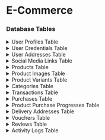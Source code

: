 # E-Commerce
### Database Tables
<details>
  <summary>User Profiles Table</summary>
  
  | Column Name        | Data Type        | Description                       |
  |--------------------|-----------------|-----------------------------------|
  | id                 | INT             | Primary key, auto-incrementing     |
  | first_name         | VARCHAR(50)      | User's first name                 |
  | middle_name        | VARCHAR(50)      | User's middle name                |
  | last_name          | VARCHAR(50)      | User's last name                  |
  | gender             | ENUM('male', 'female', 'other') | User's gender       |
  | birthdate          | DATE            | User's date of birth              |
  | contact_number     | VARCHAR(15)      | User's contact number             |
  | avatar             | VARCHAR(100)     | Link or path to user's avatar      |
  | user_address_id    | INT             | Foreign key to user_addresses      |
  | social_media_links_id | INT          | Foreign key to social_media_links |
</details>

<details>
<summary>User Credentials Table</summary>

| Column Name     | Data Type | Description                            |
|-----------------|-----------|----------------------------------------|
| id              | INT       | Primary key, auto-incrementing          |
| username        | VARCHAR(50) | User's username                       |
| password        | VARCHAR(100) | User's password (hashed for security) |
| is_online          | BOOLEAN   | User's online status (true/false)      |
| user_type       | ENUM('standard', 'staff', 'admin') | User's type       |
| user_profile_id | INT       | Foreign key to user_profiles            |
</details>

<details>
  <summary>User Addresses Table</summary>
  
  | Column Name   | Data Type  | Description                          |
  |---------------|------------|--------------------------------------|
  | id            | INT        | Primary key, auto-incrementing        |
  | country       | VARCHAR(50) | Country                              |
  | province      | VARCHAR(50) | Province or state                    |
  | city          | VARCHAR(50) | City or municipality                 |
  | postal_code   | VARCHAR(10) | Postal code                          |
  | barangay      | VARCHAR(50) | Barangay or neighborhood              |
  | street        | VARCHAR(50) | Street name                          |
  | purok         | VARCHAR(50) | Purok or subdivision (if applicable) |
  | house_number  | VARCHAR(20) | House number or building name        |
</details>
  
<details>
  <summary>Social Media Links Table</summary>
  
  | Column Name          | Data Type | Description                              |
  |----------------------|-----------|------------------------------------------|
  | id                   | INT       | Primary key, auto-incrementing            |
  | facebook_link        | VARCHAR(100) | User's Facebook profile link            |
  | instagram_link       | VARCHAR(100) | User's Instagram profile link           |
  | twitter_link         | VARCHAR(100) | User's Twitter profile link             |
  | tiktok_link          | VARCHAR(100) | User's TikTok profile link              |
  | youtube_channel_link | VARCHAR(100) | User's YouTube channel link             |
  | email_address        | VARCHAR(50) | User's email address for social media    |
</details>

<details>
  <summary>Products Table</summary>
  
  | Column Name      | Data Type        | Description                                  |
  |------------------|-----------------|----------------------------------------------|
  | id               | INT             | Primary key, auto-incrementing                |
  | model            | VARCHAR(50)     | Model of the product                         |
  | brand            | VARCHAR(50)     | Brand of the product                         |
  | description      | TEXT            | Description of the product                    |
  | status           | ENUM('pending', 'approved', 'declined') | Product status |
  | price            | DECIMAL(10, 2)   | Price of the product (decimal format)        |
  | seller_profile_id | INT             | Foreign key to user_profiles table           |
  | category_id      | INT             | Foreign key to categories table               |
</details>

<details>
  <summary>Product Images Table</summary>
  
  | Column Name     | Data Type                       | Description                                   |
  |-----------------|--------------------------------|-----------------------------------------------|
  | id              | INT                            | Primary key, auto-incrementing                 |
  | image           | VARCHAR(100)                    | Link or file path for the image                |
  | image_category  | ENUM('main_image', 'secondary_image', 'additional_image') | Category of the image |
  | product_id      | INT                            | Foreign key to products table                  |
</details>

<details>
  <summary>Product Variants Table</summary>
  
  | Column Name   | Data Type | Description                                     |
  |---------------|-----------|-------------------------------------------------|
  | id            | INT       | Primary key, auto-incrementing                   |
  | color         | VARCHAR(50) | Color variant of the product                   |
  | is_available  | BOOLEAN | Availability status  |
  | stock         | INT       | Quantity in stock                               |
  | description   | TEXT      | Description of the product variant               |
| product_id    | INT       | Foreign key to products table                    |
</details>

<details>
  <summary>Categories Table</summary>
  
  | Column Name | Data Type | Description                    |
  |-------------|-----------|--------------------------------|
  | id          | INT       | Primary key, auto-incrementing  |
  | name        | VARCHAR(50) | Name of the category          |
</details>

<details>
  <summary>Transactions Table</summary>
  
  | Column Name   | Data Type      | Description                                      |
  |---------------|----------------|--------------------------------------------------|
  | id            | INT            | Primary key, auto-incrementing                    |
  | time_and_date | DATETIME       | Date and time of the transaction                   |
  | total_price   | DECIMAL(10, 2) | Total price of the transaction (decimal format)   |
  | total_payment | DECIMAL(10, 2) | Total payment made (decimal format)                |
  | total_change  | DECIMAL(10, 2) | Total change returned (decimal format)            |
  | total_discount | DECIMAL(10, 2) | Total discount applied (decimal format)           |
  | customer_id   | INT            | Foreign key to user_profiles table                     |
</details>

<details>
  <summary>Purchases Table</summary>
  
  | Column Name        | Data Type      | Description                                        |
  |--------------------|----------------|----------------------------------------------------|
  | id                 | INT            | Primary key, auto-incrementing                      |
  | price              | DECIMAL(10, 2) | Price of the purchased product (decimal format)    |
  | discount           | DECIMAL(10, 2) | Discount applied to the purchase (decimal format)  |
  | product_count      | INT            | Quantity of the product purchased                   |
  | product_variant_id | INT            | Foreign key to product_variants table               |
  | transaction_id     | INT            | Foreign key to transactions table                   |
</details>

<details>
  <summary>Product Purchase Progresses Table</summary>
  
  | Column Name         | Data Type        | Description                                      |
  |---------------------|-----------------|--------------------------------------------------|
  | id                  | INT             | Primary key, auto-incrementing                    |
  | delivery_start_date  | DATE            | Start date of delivery                           |
  | delivery_end_date    | DATE            | End date of delivery                             |
  | status              | ENUM('on_warehouse', 'delivering', 'delivered', 'approved_by_buyer') | Status of the purchase progress  |
  | purchase_id         | INT             | Foreign key to purchases table                    |
  | delivery_address_id  | INT             | Foreign key to delivery_addresses table          |
</details>

<details>
  <summary>Delivery Addresses Table</summary>
  
  | Column Name   | Data Type  | Description                          |
  |---------------|------------|--------------------------------------|
  | id            | INT        | Primary key, auto-incrementing        |
  | country       | VARCHAR(50) | Country                              |
  | province      | VARCHAR(50) | Province or state                    |
  | city          | VARCHAR(50) | City or municipality                 |
  | postal_code   | VARCHAR(10) | Postal code                          |
  | barangay      | VARCHAR(50) | Barangay or neighborhood              |
  | street        | VARCHAR(50) | Street name                          |
  | purok         | VARCHAR(50) | Purok or subdivision (if applicable) |
  | house_number  | VARCHAR(20) | House number or building name        |
</details>

<details>
  <summary>Vouchers Table</summary>
  
  | Column Name   | Data Type  | Description                              |
  |---------------|------------|------------------------------------------|
  | id            | INT        | Primary key, auto-incrementing            |
  | code          | VARCHAR(20) | Voucher code                             |
  | discount      | DECIMAL(5, 2) | Discount amount (decimal format)         |
  | expiration_date | DATE      | Expiration date of the voucher           |
  | description   | TEXT       | Description or terms of the voucher      |
  | is_active     | BOOLEAN    | Indicates if the voucher is active       |
</details>

<details>
  <summary>Reviews Table</summary>
  
  | Column Name   | Data Type      | Description                                     |
  |---------------|----------------|-------------------------------------------------|
  | id            | INT            | Primary key, auto-incrementing                   |
  | rating        | INT            | Rating given by the user (out of 5)              |
  | comment       | TEXT           | User's comment or review                         |
  | product_id    | INT            | Foreign key to products table                    |
  | reviewer_id       | INT            | Foreign key to user_profiles table                       |
</details>

<details>
  <summary>Activity Logs Table</summary>
  
  | Column Name   | Data Type      | Description                                     |
  |---------------|----------------|-------------------------------------------------|
  | id            | INT            | Primary key, auto-incrementing                   |
  | user_id       | INT            | Foreign key to user_profiles table                       |
  | activity      | TEXT   | Description of the activity                      |
  | timestamp     | DATETIME       | Date and time of the activity  |
</details>



